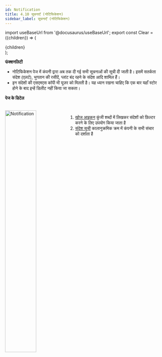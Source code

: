 ```yaml
---
id: Notification
title: 4.10 सूचनाएँ (नोटिफिकेशन)
sidebar_label: सूचनाएँ (नोटिफिकेशन)
---
```


import useBaseUrl from '@docusaurus/useBaseUrl';
export const Clear = ({children}) => (
  <div
    style={{ 
         display: 'table',
    }}>
    {children}
  </div>
);


**फंक्शनलिटी**
* नोटिफिकेशन पेज में कंपनी द्वारा अब तक दी गई सभी सूचनाओं की सूची दी जाती है। इसमें सतर्कता संदेश (एलर्ट), भुगतान की रसीदें, प्लांट बंद रहने के संदेश आदि शामिल हैं।
* इन संदेशों की एसएमएस कॉपी भी यूज़र को मिलती है। यह ध्यान रखना चाहिए कि एक बार यहाँ स्टोर होने के बाद इन्हें डिलीट नहीं किया जा सकता।

**पेज के डिटेल**

<br clear="right"/>
<img align="left" src={useBaseUrl("img/scrnshts/4.10_Notification.png")} alt="Notification" width="45%"/>
<Clear>

1.  <u>खोज आइकन</u> कुंजी शब्दों में लिखकर संदेशों को फ़िल्टर करने के लिए उपयोग किया जाता है
2.  <u>संदेश सूची</u> कालानुक्रमिक क्रम में कंपनी के सभी संचार को दर्शाता है

</Clear>
<br clear="both"/>

<!-- ![Notification](./assets/4.19_Notification.png) -->
